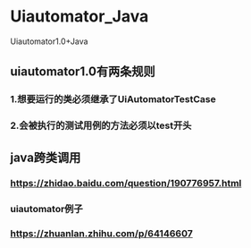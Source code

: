 # Uiautomator_Java
Uiautomator1.0+Java

## uiautomator1.0有两条规则
### 1.想要运行的类必须继承了UiAutomatorTestCase
### 2.会被执行的测试用例的方法必须以test开头

## java跨类调用
### https://zhidao.baidu.com/question/190776957.html

### uiautomator例子
### https://zhuanlan.zhihu.com/p/64146607 
